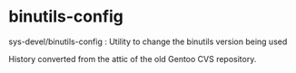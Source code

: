 # binutils-config
sys-devel/binutils-config : Utility to change the binutils version being used

History converted from the attic of the old Gentoo CVS repository.
